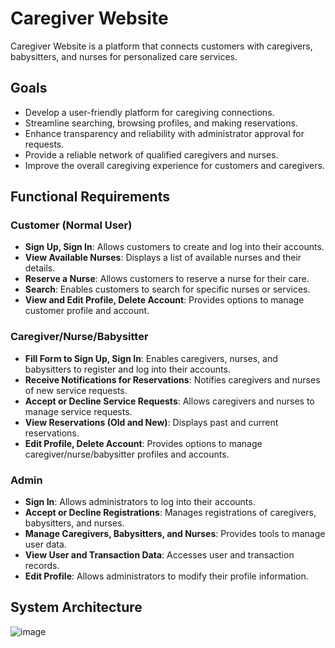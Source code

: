 # Caregiver Website

Caregiver Website is a platform that connects customers with caregivers, babysitters, and nurses for personalized care services.

## Goals

- Develop a user-friendly platform for caregiving connections.
- Streamline searching, browsing profiles, and making reservations.
- Enhance transparency and reliability with administrator approval for requests.
- Provide a reliable network of qualified caregivers and nurses.
- Improve the overall caregiving experience for customers and caregivers.

## Functional Requirements

### Customer (Normal User)

- **Sign Up, Sign In**: Allows customers to create and log into their accounts.
- **View Available Nurses**: Displays a list of available nurses and their details.
- **Reserve a Nurse**: Allows customers to reserve a nurse for their care.
- **Search**: Enables customers to search for specific nurses or services.
- **View and Edit Profile, Delete Account**: Provides options to manage customer profile and account.

### Caregiver/Nurse/Babysitter

- **Fill Form to Sign Up, Sign In**: Enables caregivers, nurses, and babysitters to register and log into their accounts.
- **Receive Notifications for Reservations**: Notifies caregivers and nurses of new service requests.
- **Accept or Decline Service Requests**: Allows caregivers and nurses to manage service requests.
- **View Reservations (Old and New)**: Displays past and current reservations.
- **Edit Profile, Delete Account**: Provides options to manage caregiver/nurse/babysitter profiles and accounts.

### Admin

- **Sign In**: Allows administrators to log into their accounts.
- **Accept or Decline Registrations**: Manages registrations of caregivers, babysitters, and nurses.
- **Manage Caregivers, Babysitters, and Nurses**: Provides tools to manage user data.
- **View User and Transaction Data**: Accesses user and transaction records.
- **Edit Profile**: Allows administrators to modify their profile information.

## System Architecture
![image](https://github.com/Emanakh/Caregiver-Project/assets/104126088/c83e2380-5071-451a-8b4a-1771fec84e0f)


